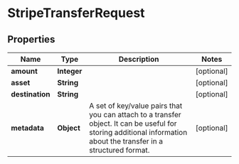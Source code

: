 

# StripeTransferRequest


## Properties

| Name | Type | Description | Notes |
|------------ | ------------- | ------------- | -------------|
|**amount** | **Integer** |  |  [optional] |
|**asset** | **String** |  |  [optional] |
|**destination** | **String** |  |  [optional] |
|**metadata** | **Object** | A set of key/value pairs that you can attach to a transfer object. It can be useful for storing additional information about the transfer in a structured format.  |  [optional] |



